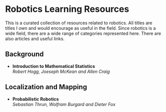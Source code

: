 # Robotics Learning Resources

This is a curated collection of resources related to robotics.  All titles 
are titles I own and would encourage as useful in the field.  Since robotics 
is a wide field, there are a wide range of categories represented here. There 
are also articles and useful links.


## Background

  * __Introduction to Mathematical Statistics__     
    _Robert Hogg, Joeseph McKean and Allen Craig_



## Localization and Mapping

  * __Probabilistic Robotics__   
    _Sebastian Thrun, Wolfram Burgard and Dieter Fox_
